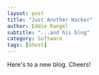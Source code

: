 ```yaml
---
layout: post
title: "Just Another Hacker"
author: Eddie Rangel
subtitle: "...and his blog"
category: Software
tags: [Ghost]
---
```


Here's to a new blog. Cheers!